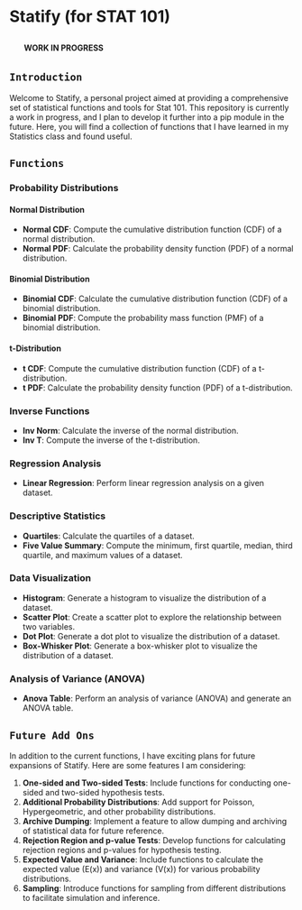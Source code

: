 # Statify (for STAT 101)

<span style="font-family:Papyrus; font-size: 28px;">&#x1F4D7;</span> **WORK IN PROGRESS**

## `Introduction`

Welcome to Statify, a personal project aimed at providing a comprehensive set of statistical functions and tools for Stat 101. This repository is currently a work in progress, and I plan to develop it further into a pip module in the future. Here, you will find a collection of functions that I have learned in my Statistics class and found useful. 

## `Functions`

### Probability Distributions

#### Normal Distribution

- **Normal CDF**: Compute the cumulative distribution function (CDF) of a normal distribution.
- **Normal PDF**: Calculate the probability density function (PDF) of a normal distribution.

#### Binomial Distribution

- **Binomial CDF**: Calculate the cumulative distribution function (CDF) of a binomial distribution.
- **Binomial PDF**: Compute the probability mass function (PMF) of a binomial distribution.

#### t-Distribution

- **t CDF**: Compute the cumulative distribution function (CDF) of a t-distribution.
- **t PDF**: Calculate the probability density function (PDF) of a t-distribution.

### Inverse Functions

- **Inv Norm**: Calculate the inverse of the normal distribution.
- **Inv T**: Compute the inverse of the t-distribution.

### Regression Analysis

- **Linear Regression**: Perform linear regression analysis on a given dataset.

### Descriptive Statistics

- **Quartiles**: Calculate the quartiles of a dataset.
- **Five Value Summary**: Compute the minimum, first quartile, median, third quartile, and maximum values of a dataset.

### Data Visualization

- **Histogram**: Generate a histogram to visualize the distribution of a dataset.
- **Scatter Plot**: Create a scatter plot to explore the relationship between two variables.
- **Dot Plot**: Generate a dot plot to visualize the distribution of a dataset.
- **Box-Whisker Plot**: Generate a box-whisker plot to visualize the distribution of a dataset.

### Analysis of Variance (ANOVA)

- **Anova Table**: Perform an analysis of variance (ANOVA) and generate an ANOVA table.

## `Future Add Ons`

In addition to the current functions, I have exciting plans for future expansions of Statify. Here are some features I am considering:

1. **One-sided and Two-sided Tests**: Include functions for conducting one-sided and two-sided hypothesis tests.
2. **Additional Probability Distributions**: Add support for Poisson, Hypergeometric, and other probability distributions.
3. **Archive Dumping**: Implement a feature to allow dumping and archiving of statistical data for future reference.
4. **Rejection Region and p-value Tests**: Develop functions for calculating rejection regions and p-values for hypothesis testing.
5. **Expected Value and Variance**: Include functions to calculate the expected value (E(x)) and variance (V(x)) for various probability distributions.
6. **Sampling**: Introduce functions for sampling from different distributions to facilitate simulation and inference.

